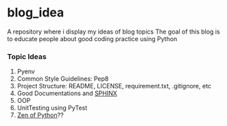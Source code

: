# blog_idea
A repository where i display my ideas of blog topics
The goal of this blog is to educate people about good coding practice using Python

### Topic Ideas
1) Pyenv
2) Common Style Guidelines: Pep8
3) Project Structure: README, LICENSE, requirement.txt, .gitignore, etc
4) Good Documentations and [SPHINX](https://www.youtube.com/watch?v=b4iFyrLQQh4&ab_channel=avcourt)
5) OOP
6) UnitTesting using PyTest
7) [Zen of Python](https://github.com/hblanks/zen-of-python-by-example/blob/master/pep20_by_example.py)??
